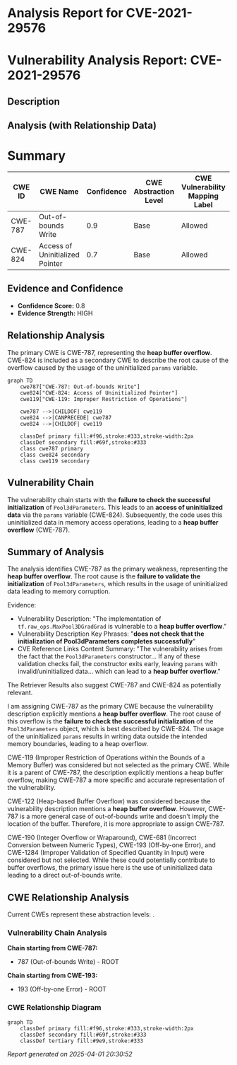 # Analysis Report for CVE-2021-29576

# Vulnerability Analysis Report: CVE-2021-29576

## Description



## Analysis (with Relationship Data)

# Summary
| CWE ID | CWE Name | Confidence | CWE Abstraction Level | CWE Vulnerability Mapping Label | CWE-Vulnerability Mapping Notes |
|---|---|---|---|---|---|
| CWE-787 | Out-of-bounds Write | 0.9 | Base | Allowed | Primary CWE |
| CWE-824 | Access of Uninitialized Pointer | 0.7 | Base | Allowed | Secondary Candidate |

## Evidence and Confidence

*   **Confidence Score:** 0.8
*   **Evidence Strength:** HIGH

## Relationship Analysis
The primary CWE is CWE-787, representing the **heap buffer overflow**. CWE-824 is included as a secondary CWE to describe the root cause of the overflow caused by the usage of the uninitialized `params` variable.

```mermaid
graph TD
    cwe787["CWE-787: Out-of-bounds Write"]
    cwe824["CWE-824: Access of Uninitialized Pointer"]
    cwe119["CWE-119: Improper Restriction of Operations"]

    cwe787 -->|CHILDOF| cwe119
    cwe824 -->|CANPRECEDE| cwe787
    cwe824 -->|CHILDOF| cwe119

    classDef primary fill:#f96,stroke:#333,stroke-width:2px
    classDef secondary fill:#69f,stroke:#333
    class cwe787 primary
    class cwe824 secondary
    class cwe119 secondary
```

## Vulnerability Chain
The vulnerability chain starts with the **failure to check the successful initialization** of `Pool3dParameters`. This leads to an **access of uninitialized data** via the `params` variable (CWE-824). Subsequently, the code uses this uninitialized data in memory access operations, leading to a **heap buffer overflow** (CWE-787).

## Summary of Analysis
The analysis identifies CWE-787 as the primary weakness, representing the **heap buffer overflow**. The root cause is the **failure to validate the initialization** of `Pool3dParameters`, which results in the usage of uninitialized data leading to memory corruption.

Evidence:

*   Vulnerability Description: "The implementation of `tf.raw_ops.MaxPool3DGradGrad` is vulnerable to a **heap buffer overflow**."
*   Vulnerability Description Key Phrases: "**does not check that the initialization of Pool3dParameters completes successfully**"
*   CVE Reference Links Content Summary: "The vulnerability arises from the fact that the `Pool3dParameters` constructor... If any of these validation checks fail, the constructor exits early, leaving `params` with invalid/uninitialized data... which can lead to a **heap buffer overflow**."

The Retriever Results also suggest CWE-787 and CWE-824 as potentially relevant.

I am assigning CWE-787 as the primary CWE because the vulnerability description explicitly mentions a **heap buffer overflow**. The root cause of this overflow is the **failure to check the successful initialization** of the `Pool3dParameters` object, which is best described by CWE-824. The usage of the uninitialized `params` results in writing data outside the intended memory boundaries, leading to a heap overflow.

CWE-119 (Improper Restriction of Operations within the Bounds of a Memory Buffer) was considered but not selected as the primary CWE. While it is a parent of CWE-787, the description explicitly mentions a heap buffer overflow, making CWE-787 a more specific and accurate representation of the vulnerability.

CWE-122 (Heap-based Buffer Overflow) was considered because the vulnerability description mentions a **heap buffer overflow**. However, CWE-787 is a more general case of out-of-bounds write and doesn't imply the location of the buffer. Therefore, it is more appropriate to assign CWE-787.

CWE-190 (Integer Overflow or Wraparound), CWE-681 (Incorrect Conversion between Numeric Types), CWE-193 (Off-by-one Error), and CWE-1284 (Improper Validation of Specified Quantity in Input) were considered but not selected. While these could potentially contribute to buffer overflows, the primary issue here is the use of uninitialized data leading to a direct out-of-bounds write.


## CWE Relationship Analysis

Current CWEs represent these abstraction levels: .


### Vulnerability Chain Analysis

**Chain starting from CWE-787:**
- 787 (Out-of-bounds Write) - ROOT


**Chain starting from CWE-193:**
- 193 (Off-by-one Error) - ROOT



### CWE Relationship Diagram

```mermaid
graph TD
    classDef primary fill:#f96,stroke:#333,stroke-width:2px
    classDef secondary fill:#69f,stroke:#333
    classDef tertiary fill:#9e9,stroke:#333
```



*Report generated on 2025-04-01 20:30:52*
